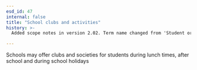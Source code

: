 ```yaml
---
esd_id: 47
internal: false
title: "School clubs and activities"
history: >-
  Added scope notes in version 2.02. Term name changed from 'Student organisations - youth groups, clubs and activities' to 'Schools - clubs and activities' in version 3.00. Term name changed to 'School clubs and activities' in version 4.00.

---
```


Schools may offer clubs and societies for students during lunch times, after school and during school holidays


